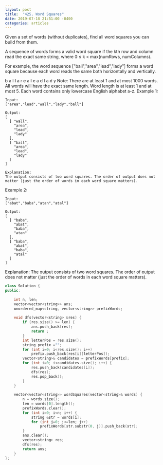 ```yaml
---
layout: post
title:  "425. Word Squares"
date: 2019-07-18 21:51:00 -0400
categories: articles
---
```


Given a set of words (without duplicates), find all word squares you can build from them.

A sequence of words forms a valid word square if the kth row and column read the exact same string, where 0 ≤ k < max(numRows, numColumns).

For example, the word sequence ["ball","area","lead","lady"] forms a word square because each word reads the same both horizontally and vertically.

b a l l
a r e a
l e a d
l a d y
Note:
There are at least 1 and at most 1000 words.
All words will have the exact same length.
Word length is at least 1 and at most 5.
Each word contains only lowercase English alphabet a-z.
Example 1:
```
Input:
["area","lead","wall","lady","ball"]

Output:
[
  [ "wall",
    "area",
    "lead",
    "lady"
  ],
  [ "ball",
    "area",
    "lead",
    "lady"
  ]
]

Explanation:
The output consists of two word squares. The order of output does not matter (just the order of words in each word square matters).
```
Example 2:
```
Input:
["abat","baba","atan","atal"]

Output:
[
  [ "baba",
    "abat",
    "baba",
    "atan"
  ],
  [ "baba",
    "abat",
    "baba",
    "atal"
  ]
]
```
Explanation:
The output consists of two word squares. The order of output does not matter (just the order of words in each word square matters).

```c++
class Solution {
public:
    
    int n, len;
    vector<vector<string>> ans;
    unordered_map<string, vector<string>> prefixWords;
    
    void dfs(vector<string> &res) {
        if (res.size() >= len) {
            ans.push_back(res);
            return ;
        }
        int letterPos = res.size();
        string prefix ="";
        for (int i=0; i<res.size(); i++)
            prefix.push_back(res[i][letterPos]);
        vector<string>& candidates = prefixWords[prefix];
        for (int i=0; i<candidates.size(); i++) {
            res.push_back(candidates[i]);
            dfs(res);
            res.pop_back();
        }
    }
    
    vector<vector<string>> wordSquares(vector<string>& words) {
        n = words.size();
        len = words[0].length();
        prefixWords.clear();
        for (int i=0; i<n; i++) {
            string &str = words[i];
            for (int j=0; j<=len; j++)
                prefixWords[str.substr(0, j)].push_back(str);
        }
        ans.clear();
        vector<string> res;
        dfs(res);
        return ans;
    }
};
```